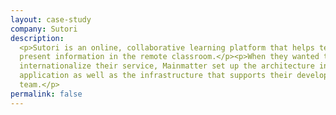 ```yaml
---
layout: case-study
company: Sutori
description:
  <p>Sutori is an online, collaborative learning platform that helps teachers
  present information in the remote classroom.</p><p>When they wanted to
  internationalize their service, Mainmatter set up the architecture in their
  application as well as the infrastructure that supports their development
  team.</p>
permalink: false
---
```


